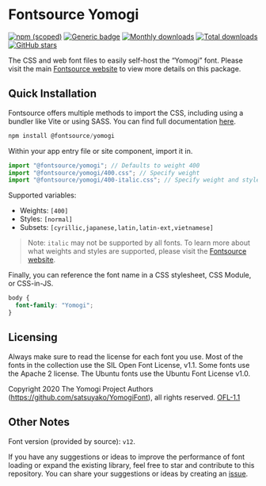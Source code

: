 # Fontsource Yomogi

[![npm (scoped)](https://img.shields.io/npm/v/@fontsource/yomogi?color=brightgreen)](https://www.npmjs.com/package/@fontsource/yomogi) [![Generic badge](https://img.shields.io/badge/fontsource-passing-brightgreen)](https://github.com/fontsource/fontsource) [![Monthly downloads](https://badgen.net/npm/dm/@fontsource/yomogi)](https://github.com/fontsource/fontsource) [![Total downloads](https://badgen.net/npm/dt/@fontsource/yomogi)](https://github.com/fontsource/fontsource) [![GitHub stars](https://img.shields.io/github/stars/fontsource/fontsource.svg?style=social&label=Star)](https://github.com/fontsource/fontsource/stargazers)

The CSS and web font files to easily self-host the “Yomogi” font. Please visit the main [Fontsource website](https://fontsource.org/fonts/yomogi) to view more details on this package.

## Quick Installation

Fontsource offers multiple methods to import the CSS, including using a bundler like Vite or using SASS. You can find full documentation [here](https://fontsource.org/docs/getting-started/introduction).

```javascript
npm install @fontsource/yomogi
```

Within your app entry file or site component, import it in.

```javascript
import "@fontsource/yomogi"; // Defaults to weight 400
import "@fontsource/yomogi/400.css"; // Specify weight
import "@fontsource/yomogi/400-italic.css"; // Specify weight and style
```

Supported variables:
- Weights: `[400]`
- Styles: `[normal]`
- Subsets: `[cyrillic,japanese,latin,latin-ext,vietnamese]`

> Note: `italic` may not be supported by all fonts. To learn more about what weights and styles are supported, please visit the [Fontsource website](https://fontsource.org/fonts/yomogi).

Finally, you can reference the font name in a CSS stylesheet, CSS Module, or CSS-in-JS.

```css
body {
  font-family: "Yomogi";
}
```

## Licensing
Always make sure to read the license for each font you use. Most of the fonts in the collection use the SIL Open Font License, v1.1. Some fonts use the Apache 2 license. The Ubuntu fonts use the Ubuntu Font License v1.0.

Copyright 2020 The Yomogi Project Authors (https://github.com/satsuyako/YomogiFont), all rights reserved.
[OFL-1.1](http://scripts.sil.org/OFL)

## Other Notes
Font version (provided by source): `v12`.

If you have any suggestions or ideas to improve the performance of font loading or expand the existing library, feel free to star and contribute to this repository. You can share your suggestions or ideas by creating an [issue](https://github.com/fontsource/fontsource/issues).